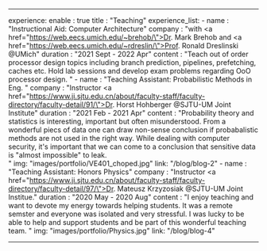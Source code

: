 ---

experience:
  enable : true
  title : "Teaching"
  experience_list:
    - name : "Instructional Aid: Computer Architecture"
      company : "with <a href=\"https://web.eecs.umich.edu/~brehob/\">Dr. Mark Brehob</a> and <a href=\"https://web.eecs.umich.edu/~rdreslin/\">Prof. Ronald Dreslinski</a> @UMich"
      duration : "2021 Sept - 2022 Apr"
      content : "Teach out of order processor design topics including branch prediction, pipelines, prefetching, caches etc. Hold lab sessions and develop exam problems regarding OoO processor design. "
    - name : "Teaching Assistant: Probabilistic Methods in Eng. "
      company : "Instructor <a href=\"https://www.ji.sjtu.edu.cn/about/faculty-staff/faculty-directory/faculty-detail/91/\">Dr. Horst Hohberger</a> @SJTU-UM Joint Institute"
      duration : "2021 Feb - 2021 Apr"
      content : "Probability theory and statistics is interesting, important but often misunderstood. From a wonderful piecs of data one can draw non-sense conclusion if probabalistic methods are not used in the right way. While dealing with computer security, it's important that we can come to a conclusion that sensitive data is \"almost impossible\" to leak. <br>
      "
      img: "images/portfolio/VE401_choped.jpg"
      link: "/blog/blog-2"
    - name : "Teaching Assistant: Honors Physics"
      company : "Instructor <a href=\"https://www.ji.sjtu.edu.cn/about/faculty-staff/faculty-directory/faculty-detail/97/\">Dr. Mateusz Krzyzosiak </a> @SJTU-UM Joint Institue."
      duration : "2020 May - 2020 Aug"
      content : "I enjoy teaching and want to devote my energy towards helping students. It was a remote semster and everyone was isolated and very stressful. I was lucky to be able to help and support students and be part of this wonderful teaching team. "
      img: "images/portfolio/Physics.jpg"
      link: "/blog/blog-4"

---